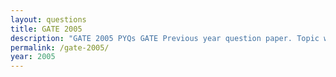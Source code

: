 ```yaml
---
layout: questions
title: GATE 2005
description: "GATE 2005 PYQs GATE Previous year question paper. Topic wise gate questions."
permalink: /gate-2005/
year: 2005
---
```


